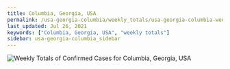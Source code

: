 ```yaml
---
title: Columbia, Georgia, USA
permalink: /usa-georgia-columbia/weekly_totals/usa-georgia-columbia-weekly_totals.html
last_updated: Jul 26, 2021
keywords: ["Columbia, Georgia, USA", "weekly totals"]
sidebar: usa-georgia-columbia_sidebar
---
```


![Weekly Totals of Confirmed Cases for Columbia, Georgia, USA](/covid_tracker/images/graphs/usa-georgia-columbia-weekly_totals_graph.png)
